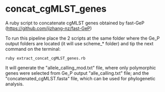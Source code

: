 # concat_cgMLST_genes
A ruby script to concatenate cgMLST genes obtained by fast-GeP (https://github.com/jizhang-nz/fast-GeP)

To run this pipeline place the 2 scripts at the same folder where the Ge_P output folders are located (it will use scheme_* folder) and tip the next command on the terminal:
	
	ruby extract_concat_cgMLST_genes.rb
	
It will generate the "allele_calling_mod.txt" file, where only polymorphic genes were selected from Ge_P output "alle_calling.txt" file; and the "concatenated_cgMLST.fasta" file, which can be used for phylogenetic analysis.
